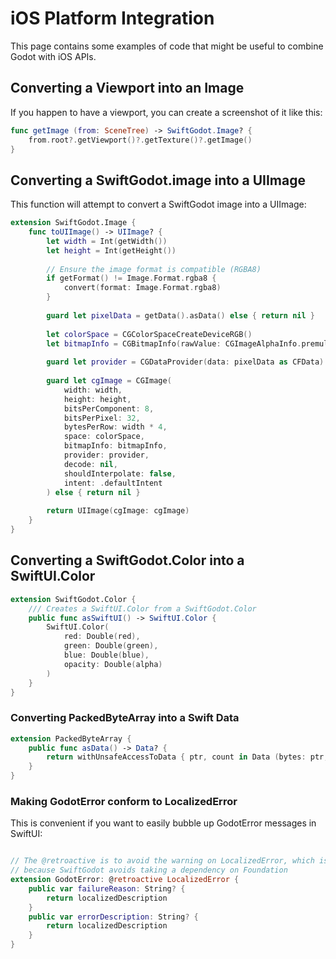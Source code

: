 # iOS Platform Integration

This page contains some examples of code that might be useful to combine Godot
with iOS APIs.

## Converting a Viewport into an Image

If you happen to have a viewport, you can create a screenshot of it like this:

```swift
func getImage (from: SceneTree) -> SwiftGodot.Image? {
	from.root?.getViewport()?.getTexture()?.getImage()
}
```

## Converting a SwiftGodot.image into a UIImage

This function will attempt to convert a SwiftGodot image into a UIImage:

```swift
extension SwiftGodot.Image {
    func toUIImage() -> UIImage? {
        let width = Int(getWidth())
        let height = Int(getHeight())
        
        // Ensure the image format is compatible (RGBA8)
        if getFormat() != Image.Format.rgba8 {
            convert(format: Image.Format.rgba8)
        }
        
        guard let pixelData = getData().asData() else { return nil }
        
        let colorSpace = CGColorSpaceCreateDeviceRGB()
        let bitmapInfo = CGBitmapInfo(rawValue: CGImageAlphaInfo.premultipliedLast.rawValue)
        
        guard let provider = CGDataProvider(data: pixelData as CFData) else { return nil }
        
        guard let cgImage = CGImage(
            width: width,
            height: height,
            bitsPerComponent: 8,
            bitsPerPixel: 32,
            bytesPerRow: width * 4,
            space: colorSpace,
            bitmapInfo: bitmapInfo,
            provider: provider,
            decode: nil,
            shouldInterpolate: false,
            intent: .defaultIntent
        ) else { return nil }
        
        return UIImage(cgImage: cgImage)
    }
}
```

## Converting a SwiftGodot.Color into a SwiftUI.Color

```swift
extension SwiftGodot.Color {
    /// Creates a SwiftUI.Color from a SwiftGodot.Color
    public func asSwiftUI() -> SwiftUI.Color {
        SwiftUI.Color(
            red: Double(red),
            green: Double(green),
            blue: Double(blue),
            opacity: Double(alpha)
        )
    }
}
```

### Converting PackedByteArray into a Swift Data 

```swift
extension PackedByteArray {
    public func asData() -> Data? {
        return withUnsafeAccessToData { ptr, count in Data (bytes: ptr, count: count) }
    }
}
```


### Making GodotError conform to LocalizedError

This is convenient if you want to easily bubble up GodotError messages in
SwiftUI:

```swift

// The @retroactive is to avoid the warning on LocalizedError, which is not on SwiftGodot,
// because SwiftGodot avoids taking a dependency on Foundation
extension GodotError: @retroactive LocalizedError {
    public var failureReason: String? {
        return localizedDescription
    }
    public var errorDescription: String? {
        return localizedDescription
    }
}
```